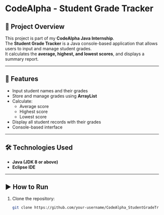 # CodeAlpha - Student Grade Tracker

## 📌 Project Overview
This project is part of my **CodeAlpha Java Internship**.  
The **Student Grade Tracker** is a Java console-based application that allows users to input and manage student grades.  
It calculates the **average, highest, and lowest scores**, and displays a summary report.

---

## 🚀 Features
- Input student names and their grades  
- Store and manage grades using **ArrayList**  
- Calculate:
  - Average score
  - Highest score
  - Lowest score  
- Display all student records with their grades  
- Console-based interface  

---

## 🛠️ Technologies Used
- **Java (JDK 8 or above)**
- **Eclipse IDE**

---

## ▶️ How to Run
1. Clone the repository:
   ```bash
   git clone https://github.com/your-username/CodeAlpha_StudentGradeTracker.git
